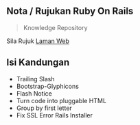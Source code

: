## Nota / Rujukan Ruby On Rails
> Knowledge Repository

Sila Rujuk [Laman Web](https://suffi90.github.io)

## Isi Kandungan

* Trailing Slash
* Bootstrap-Glyphicons
* Flash Notice
* Turn code into pluggable HTML	
* Group by first letter
* Fix SSL Error Rails Installer

